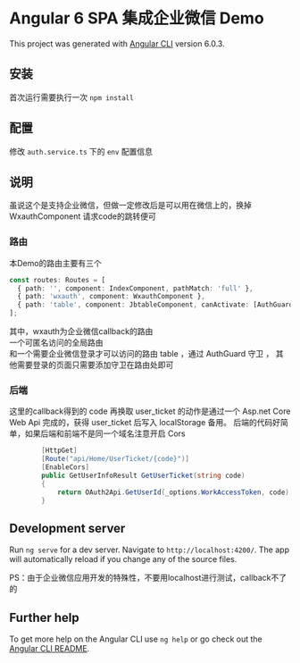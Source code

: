 # Angular 6 SPA 集成企业微信 Demo 

This project was generated with [Angular CLI](https://github.com/angular/angular-cli) version 6.0.3.

## 安装

首次运行需要执行一次 `npm install`

## 配置

修改 `auth.service.ts` 下的 `env` 配置信息

## 说明

虽说这个是支持企业微信，但做一定修改后是可以用在微信上的，换掉 WxauthComponent 请求code的跳转便可

### 路由

本Demo的路由主要有三个
```ts
const routes: Routes = [
  { path: '', component: IndexComponent, pathMatch: 'full' },
  { path: 'wxauth', component: WxauthComponent },
  { path: 'table', component: JbtableComponent, canActivate: [AuthGuard] }
];
```

其中，wxauth为企业微信callback的路由  
一个可匿名访问的全局路由  
和一个需要企业微信登录才可以访问的路由 table ，通过 AuthGuard 守卫 ， 其他需要登录的页面只需要添加守卫在路由处即可  

### 后端

这里的callback得到的 code 再换取 user_ticket 的动作是通过一个 Asp.net Core Web Api 完成的，获得 user_ticket 后写入 localStorage 备用。
后端的代码好简单，如果后端和前端不是同一个域名注意开启 Cors
```c#
        [HttpGet]
        [Route("api/Home/UserTicket/{code}")]
        [EnableCors]
        public GetUserInfoResult GetUserTicket(string code)
        {
            return OAuth2Api.GetUserId(_options.WorkAccessToken, code);
        }
```

## Development server

Run `ng serve` for a dev server. Navigate to `http://localhost:4200/`. The app will automatically reload if you change any of the source files.

PS：由于企业微信应用开发的特殊性，不要用localhost进行测试，callback不了的

## Further help

To get more help on the Angular CLI use `ng help` or go check out the [Angular CLI README](https://github.com/angular/angular-cli/blob/master/README.md).

